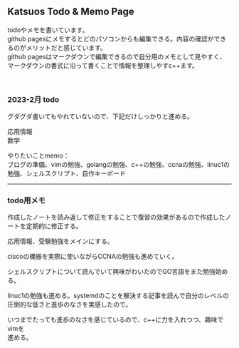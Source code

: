 ## Katsuos Todo & Memo Page

todoやメモを書いています。  
github pagesにメモするとどのパソコンからも編集できる。内容の確認ができるのがメリットだと感じています。  
github pagesはマークダウンで編集できるので自分用のメモとして見やすく、マークダウンの書式に沿って書くことで情報を整理しやすc++ます。  

<br />

### 2023-2月 todo

グダグダ書いてもやれていないので、下記だけしっかりと進める。

 応用情報  
 数学  

やりたいことmemo：  
ブログの準備、vimの勉強、golangの勉強、c++の勉強、ccnaの勉強、linuc1の勉強、シェルスクリプト、自作キーボード

***

### todo用メモ

作成したノートを読み返して修正をすることで復習の効果があるので作成したノートを定期的に修正する。

応用情報、受験勉強をメインにする。  

ciscoの機器を実際に使いながらCCNAの勉強も進めていく。

シェルスクリプトについて読んでいて興味がわいたのでGO言語をまた勉強始める。

linuc1の勉強も進める。systemdのことを解決する記事を読んで自分のレベルの圧倒的な低さと進歩のなさを実感したので。

いつまでたっても進歩のなさを感じているので、c++に力を入れつつ、趣味でvimを  
進める。
